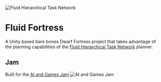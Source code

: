 ![Fluid Hierarchical Task Network](https://i.imgur.com/xKfIV0f.png)
# Fluid Fortress
A Unity based bare bones Dwarf Fortress project that takes advantage of the planning capabilities of the [Fluid Hierarchical Task Network](https://github.com/ptrefall/fluid-hierarchical-task-network) planner.

## Jam
Built for the [AI and Games Jam](https://itch.io/jam/aiandgames-2021)
![AI and Games Jam](https://img.itch.zone/aW1hZ2UyL2phbS8yOTc2NDYvNTYxNTQ2MC5wbmc=/original/a6Wrkp.png)